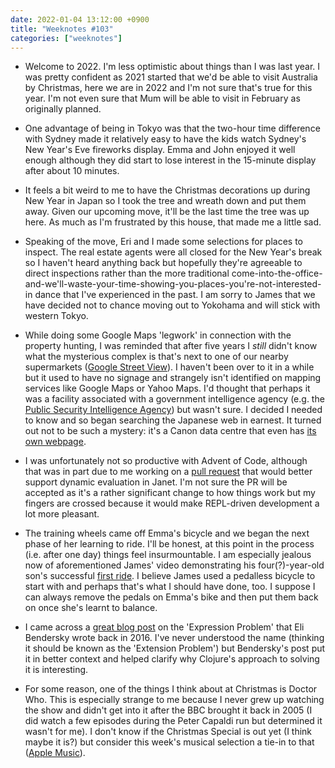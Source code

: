 ```yaml
---
date: 2022-01-04 13:12:00 +0900
title: "Weeknotes #103"
categories: ["weeknotes"]
---
```


- Welcome to 2022. I'm less optimistic about things than I was last year. I was pretty confident as 2021 started that we'd be able to visit Australia by Christmas, here we are in 2022 and I'm not sure that's true for this year. I'm not even sure that Mum will be able to visit in February as originally planned.

- One advantage of being in Tokyo was that the two-hour time difference with Sydney made it relatively easy to have the kids watch Sydney's New Year's Eve fireworks display. Emma and John enjoyed it well enough although they did start to lose interest in the 15-minute display after about 10 minutes.

- It feels a bit weird to me to have the Christmas decorations up during New Year in Japan so I took the tree and wreath down and put them away. Given our upcoming move, it'll be the last time the tree was up here. As much as I'm frustrated by this house, that made me a little sad.

- Speaking of the move, Eri and I made some selections for places to inspect. The real estate agents were all closed for the New Year's break so I haven't heard anything back but hopefully they're agreeable to direct inspections rather than the more traditional come-into-the-office-and-we'll-waste-your-time-showing-you-places-you're-not-interested-in dance that I've experienced in the past. I am sorry to James that we have decided not to chance moving out to Yokohama and will stick with western Tokyo.

- While doing some Google Maps 'legwork' in connection with the property hunting, I was reminded that after five years I _still_ didn't know what the mysterious complex is that's next to one of our nearby supermarkets ([Google Street View](https://www.google.com/maps/@35.7174939,139.5353539,3a,75y,235.52h,97.2t/data=!3m7!1e1!3m5!1syrnPmKt5j5iY1j8BwIEbdQ!2e0!6shttps:%2F%2Fstreetviewpixels-pa.googleapis.com%2Fv1%2Fthumbnail%3Fpanoid%3DyrnPmKt5j5iY1j8BwIEbdQ%26cb_client%3Dsearch.revgeo_and_fetch.gps%26w%3D96%26h%3D64%26yaw%3D221.79535%26pitch%3D0%26thumbfov%3D100!7i16384!8i8192)). I haven't been over to it in a while but it used to have no signage and strangely isn't identified on mapping services like Google Maps or Yahoo Maps. I'd thought that perhaps it was a facility associated with a government intelligence agency (e.g. the [Public Security Intelligence Agency](https://en.wikipedia.org/wiki/Public_Security_Intelligence_Agency)) but wasn't sure. I decided I needed to know and so began searching the Japanese web in earnest. It turned out not to be such a mystery: it's a Canon data centre that even has [its own webpage](https://www.canon-its.co.jp/products/idc_west_tokyo/).

- I was unfortunately not so productive with Advent of Code, although that was in part due to me working on a [pull request](https://github.com/janet-lang/janet/pull/898) that would better support dynamic evaluation in Janet. I'm not sure the PR will be accepted as it's a rather significant change to how things work but my fingers are crossed because it would make REPL-driven development a lot more pleasant.

- The training wheels came off Emma's bicycle and we began the next phase of her learning to ride. I'll be honest, at this point in the process (i.e. after one day) things feel insurmountable. I am especially jealous now of aforementioned James' video demonstrating his four(?)-year-old son's successful [first ride](https://twitter.com/jamesvandyne/status/1469910131660181509). I believe James used a pedalless bicycle to start with and perhaps that's what I should have done, too. I suppose I can always remove the pedals on Emma's bike and then put them back on once she's learnt to balance.

- I came across a [great blog post](https://eli.thegreenplace.net/2016/the-expression-problem-and-its-solutions/) on the 'Expression Problem' that Eli Bendersky wrote back in 2016. I've never understood the name (thinking it should be known as the 'Extension Problem') but Bendersky's post put it in better context and helped clarify why Clojure's approach to solving it is interesting.

- For some reason, one of the things I think about at Christmas is Doctor Who. This is especially strange to me because I never grew up watching the show and didn't get into it after the BBC brought it back in 2005 (I did watch a few episodes during the Peter Capaldi run but determined it wasn't for me). I don't know if the Christmas Special is out yet (I think maybe it is?) but consider this week's musical selection a tie-in to that ([Apple Music](https://music.apple.com/us/album/doctor-who-theme-new-stereo-remix-2002/716761142?i=716761248)).
